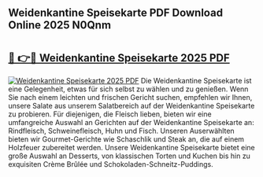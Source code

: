 ## Weidenkantine Speisekarte PDF Download Online 2025 N0Qnm

# <h2><a href="http://gcafmpc.nevu.top/?p=Weidenkantine+Speisekarte">🔗 👉🔴 Weidenkantine Speisekarte 2025 PDF</a></h2>

[![Weidenkantine Speisekarte 2025 PDF](https://i.imgur.com/dBaPXMq.png)](http://gcafmpc.nevu.top/?p=Weidenkantine+Speisekarte)
Die Weidenkantine Speisekarte ist eine Gelegenheit, etwas für sich selbst zu wählen und zu genießen. Wenn Sie nach einem leichten und frischen Gericht suchen, empfehlen wir Ihnen, unsere Salate aus unserem Salatbereich auf der Weidenkantine Speisekarte zu probieren. Für diejenigen, die Fleisch lieben, bieten wir eine umfangreiche Auswahl an Gerichten auf der Weidenkantine Speisekarte an: Rindfleisch, Schweinefleisch, Huhn und Fisch. Unseren Auserwählten bieten wir Gourmet-Gerichte wie Schaschlik und Steak an, die auf einem Holzfeuer zubereitet werden. Unsere Weidenkantine Speisekarte bietet eine große Auswahl an Desserts, von klassischen Torten und Kuchen bis hin zu exquisiten Crème Brûlée und Schokoladen-Schneitz-Puddings.
